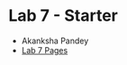 # Lab 7 - Starter
* Akanksha Pandey
* [Lab 7 Pages](https://akanksha-maker-ucsd.github.io/Lab7_Starter/)